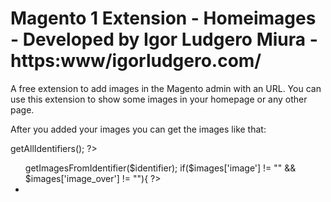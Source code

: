 # Magento 1 Extension - Homeimages - Developed by Igor Ludgero Miura - https:www/igorludgero.com/
A free extension to add images in the Magento admin with an URL. You can use this extension to show some images in your homepage or any other page.

After you added your images you can get the images like that:

<?php

$identifiers = Mage::helper("homeimages")->getAllIdentifiers();

?>

<ul>
    <? foreach($identifiers as $identifier){
        $images = Mage::helper("homeimages")->getImagesFromIdentifier($identifier);
        if($images['image'] != "" && $images['image_over'] != ""){
            ?>
            <li>
                <div>
                    <a href="<?php echo $images['image_url']; ?>"><img class="imagem1" alt="" src="<?php echo $images['image']; ?>"></a>
                    <a href="<?php echo $images['image_over_url']; ?>"><img class="imagem2" alt="" src="<?php echo $images['image_over']; ?>"></a>
                </div>
            </li>
            <?php
        }
    }
    ?>
</ul>
